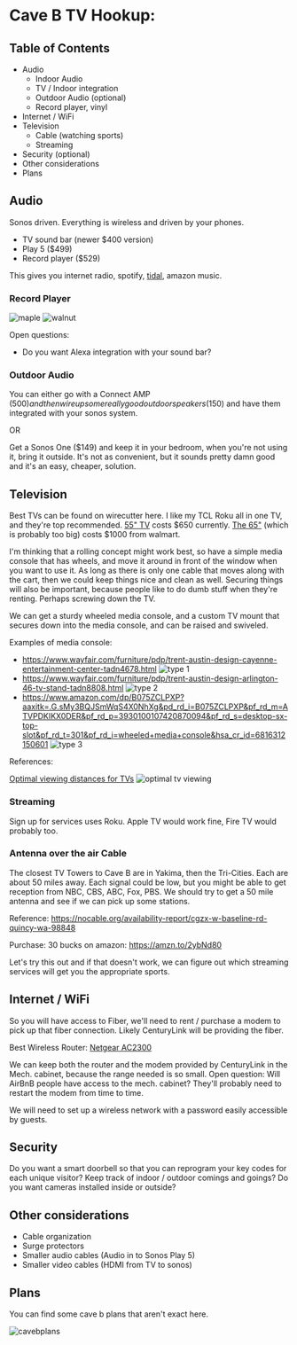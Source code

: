 # Cave B TV Hookup:

## Table of Contents

* Audio
  * Indoor Audio
  * TV / Indoor integration
  * Outdoor Audio (optional)
  * Record player, vinyl
* Internet / WiFi
* Television
  * Cable (watching sports)
  * Streaming
* Security (optional)
* Other considerations
* Plans

## Audio

Sonos driven. Everything is wireless and driven by your phones.

* TV sound bar (newer $400 version)
* Play 5 ($499)
* Record player ($529)

This gives you internet radio, spotify, [tidal](https://www.sonos.com/en-us/tidal-on-sonos), amazon music.

### Record Player

![maple](https://github.com/hjhart/cave-b-hookup/raw/master/images/maple-orbit.png "Logo Title Text 1")
![walnut](https://github.com/hjhart/cave-b-hookup/raw/master/images/walnut.png "Logo Title Text 1")

Open questions:

* Do you want Alexa integration with your sound bar? 

### Outdoor Audio

You can either go with a Connect AMP ($500) and then wire up some really good outdoor speakers ($150) and have them integrated with your sonos system.

OR

Get a Sonos One ($149) and keep it in your bedroom, when you're not using it, bring it outside. It's not as convenient, but it sounds pretty damn good and it's an easy, cheaper, solution.

## Television

Best TVs can be found on wirecutter here. I like my TCL Roku all in one TV, and they're top recommended. [55" TV](https://amzn.to/2HNgSUL) costs $650 currently. [The 65"](https://wclink.co/link/26194/140973/4/74311/1772988440.1518044855?merchant=Walmart) (which is probably too big) costs $1000 from walmart.

I'm thinking that a rolling concept might work best, so have a simple media console that has wheels, and move it around in front of the window when you want to use it. As long as there is only one cable that moves along with the cart, then we could keep things nice and clean as well. Securing things will also be important, because people like to do dumb stuff when they're renting. Perhaps screwing down the TV.

We can get a sturdy wheeled media console, and a custom TV mount that secures down into the media console, and can be raised and swiveled. 

Examples of media console:

* https://www.wayfair.com/furniture/pdp/trent-austin-design-cayenne-entertainment-center-tadn4678.html
![type 1](https://github.com/hjhart/cave-b-hookup/raw/master/images/media-console-option-1.png "Logo Title Text 1")
* https://www.wayfair.com/furniture/pdp/trent-austin-design-arlington-46-tv-stand-tadn8808.html
![type 2](https://github.com/hjhart/cave-b-hookup/raw/master/images/media-console-option-2.png "Logo Title Text 1")
* https://www.amazon.com/dp/B075ZCLPXP?aaxitk=.G.sMy3BQJSmWqS4X0NhXg&pd_rd_i=B075ZCLPXP&pf_rd_m=ATVPDKIKX0DER&pf_rd_p=3930100107420870094&pf_rd_s=desktop-sx-top-slot&pf_rd_t=301&pf_rd_i=wheeled+media+console&hsa_cr_id=6816312150601
![type 3](https://github.com/hjhart/cave-b-hookup/raw/master/images/media-console-option-3.png "Logo Title Text 1")

References:

[Optimal viewing distances for TVs](https://www.rtings.com/tv/reviews/by-size/size-to-distance-relationship)
![optimal tv viewing](https://github.com/hjhart/cave-b-hookup/raw/master/images/optimal-tv-size.png "Logo Title Text 1")

### Streaming

Sign up for services uses Roku. Apple TV would work fine, Fire TV would probably too. 

### Antenna over the air Cable

The closest TV Towers to Cave B are in Yakima, then the Tri-Cities. Each are about 50 miles away. Each signal could be low, but you might be able to get reception from NBC, CBS, ABC, Fox, PBS. We should try to get a 50 mile antenna and see if we can pick up some stations. 

Reference:
https://nocable.org/availability-report/cgzx-w-baseline-rd-quincy-wa-98848

Purchase:
30 bucks on amazon: https://amzn.to/2ybNd80

Let's try this out and if that doesn't work, we can figure out which streaming services will get you the appropriate sports.

## Internet / WiFi

So you will have access to Fiber, we'll need to rent / purchase a modem to pick up that fiber connection. Likely CenturyLink will be providing the fiber.

Best Wireless Router: [Netgear AC2300](https://amzn.to/2sYaPI4)

We can keep both the router and the modem provided by CenturyLink in the Mech. cabinet, because the range needed is so small. Open question: Will AirBnB people have access to the mech. cabinet? They'll probably need to restart the modem from time to time. 

We will need to set up a wireless network with a password easily accessible by guests. 

## Security

Do you want a smart doorbell so that you can reprogram your key codes for each unique visitor? Keep track of indoor / outdoor comings and goings?
Do you want cameras installed inside or outside?

## Other considerations

* Cable organization
* Surge protectors
* Smaller audio cables (Audio in to Sonos Play 5)
* Smaller video cables (HDMI from TV to sonos)

## Plans

You can find some cave b plans that aren't exact here.

![cavebplans](https://github.com/hjhart/cave-b-hookup/raw/master/images/cave-b-plans.jpg "Logo Title Text 1")
